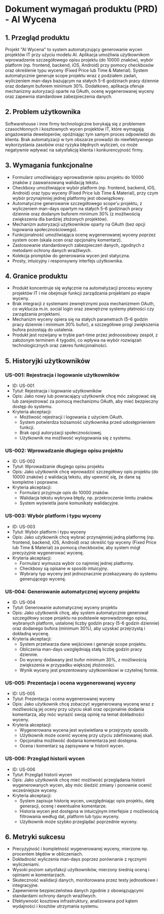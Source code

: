 # Dokument wymagań produktu (PRD) - AI Wycena

## 1. Przegląd produktu
Projekt "AI Wycena" to system automatyzujący generowanie wycen projektów IT przy użyciu modelu AI. Aplikacja umożliwia użytkownikom wprowadzenie szczegółowego opisu projektu (do 10000 znaków), wybór platform (np. frontend, backend, iOS, Android) przy pomocy checkboxów oraz określenie typu wyceny (Fixed Price lub Time & Material). System automatycznie generuje scope projektu wraz z podziałem zadań, wyliczeniem man-days bazującym na stałych 5-6 godzinach pracy dziennie oraz dodanym buforem minimum 30%. Dodatkowo, aplikacja oferuje mechanizmy autoryzacji oparte na OAuth, ocenę wygenerowanej wyceny oraz zapewnia standardowe zabezpieczenia danych.

## 2. Problem użytkownika
Softwarehouse i inne firmy technologiczne borykają się z problemem czasochłonnych i kosztownych wycen projektów IT, które wymagają angażowania deweloperów, opóźniając tym samym proces odpowiedzi do klienta. Brak automatyzacji w tym obszarze prowadzi do nieefektywnego wykorzystania zasobów oraz ryzyka błędnych wyliczeń, co może negatywnie wpływać na satysfakcję klienta i konkurencyjność firmy.

## 3. Wymagania funkcjonalne
- Formularz umożliwiający wprowadzenie opisu projektu do 10000 znaków z zaawansowaną walidacją tekstu.
- Checkboxy umożliwiające wybór platform (np. frontend, backend, iOS, Android) oraz typu wyceny (Fixed Price lub Time & Material), przy czym wybór przynajmniej jednej platformy jest obowiązkowy.
- Automatyczne generowanie szczegółowego scope'u projektu, z wyliczeniem man-days opartym na stałych 5-6 godzinach pracy dziennie oraz dodanym buforem minimum 30% (z możliwością zwiększenia dla bardziej złożonych projektów).
- Mechanizm autoryzacji użytkowników oparty na OAuth (bez opcji logowania społecznościowego).
- Funkcjonalność umożliwiająca ocenę wygenerowanej wyceny poprzez system ocen (skala ocen oraz opcjonalny komentarz).
- Zastosowanie standardowych zabezpieczeń danych, zgodnych z metodami ochrony danych wrażliwych.
- Kolekcja promptów do generowania wycen jest statyczna.
- Prosty, intuicyjny i responsywny interfejs użytkownika.

## 4. Granice produktu
- Produkt koncentruje się wyłącznie na automatyzacji procesu wyceny projektów IT i nie obejmuje funkcji zarządzania projektami po etapie wyceny.
- Brak integracji z systemami zewnętrznymi poza mechanizmem OAuth, co wyklucza m.in. social login oraz zewnętrzne systemy płatności czy zarządzania projektami.
- Mechanizm wyceny opiera się na stałych parametrach (5-6 godzin pracy dziennie i minimum 30% bufor), a szczegółowe progi zwiększenia bufora pozostają do ustalenia.
- Produkt jest rozwijany w trybie part-time przez jednoosobowy zespół, z założonym terminem 4 tygodni, co wpływa na wybór rozwiązań technologicznych oraz zakres funkcjonalności.

## 5. Historyjki użytkowników

### US-001: Rejestracja i logowanie użytkowników
- ID: US-001
- Tytuł: Rejestracja i logowanie użytkowników
- Opis: Jako nowy lub powracający użytkownik chcę móc zalogować się lub zarejestrować za pomocą mechanizmu OAuth, aby mieć bezpieczny dostęp do systemu.
- Kryteria akceptacji:
  - Możliwość rejestracji i logowania z użyciem OAuth.
  - System potwierdza tożsamość użytkownika przed udostępnieniem funkcji.
  - Brak opcji autoryzacji społecznościowej.
  - Użytkownik ma możliwość wylogowania się z systemu.

### US-002: Wprowadzanie długiego opisu projektu
- ID: US-002
- Tytuł: Wprowadzanie długiego opisu projektu
- Opis: Jako użytkownik chcę wprowadzić szczegółowy opis projektu (do 10000 znaków) z walidacją tekstu, aby upewnić się, że dane są kompletne i poprawne.
- Kryteria akceptacji:
  - Formularz przyjmuje opis do 10000 znaków.
  - Walidacja tekstu wykrywa błędy, np. przekroczenie limitu znaków.
  - System wyświetla jasne komunikaty walidacyjne.

### US-003: Wybór platform i typu wyceny
- ID: US-003
- Tytuł: Wybór platform i typu wyceny
- Opis: Jako użytkownik chcę wybrać przynajmniej jedną platformę (np. frontend, backend, iOS, Android) oraz określić typ wyceny (Fixed Price lub Time & Material) za pomocą checkboxów, aby system mógł precyzyjnie wygenerować wycenę.
- Kryteria akceptacji:
  - Formularz wymusza wybór co najmniej jednej platformy.
  - Checkboxy są opisane w sposób intuicyjny.
  - Wybrany typ wyceny jest jednoznacznie przekazywany do systemu generującego wycenę.

### US-004: Generowanie automatycznej wyceny projektu
- ID: US-004
- Tytuł: Generowanie automatycznej wyceny projektu
- Opis: Jako użytkownik chcę, aby system automatycznie generował szczegółowy scope projektu na podstawie wprowadzonego opisu, wybranych platform, ustalonej liczby godzin pracy (5-6 godzin dziennie) oraz dodanego bufora (minimum 30%), aby uzyskać przejrzystą i dokładną wycenę.
- Kryteria akceptacji:
  - System przetwarza dane wejściowe i generuje scope projektu.
  - Obliczenia man-days uwzględniają stałą liczbę godzin pracy dziennie.
  - Do wyceny dodawany jest bufor minimum 30%, z możliwością zwiększenia w przypadku większej złożoności.
  - Wynik wyceny jest prezentowany użytkownikowi w czytelnej formie.

### US-005: Prezentacja i ocena wygenerowanej wyceny
- ID: US-005
- Tytuł: Prezentacja i ocena wygenerowanej wyceny
- Opis: Jako użytkownik chcę zobaczyć wygenerowaną wycenę wraz z możliwością jej oceny przy użyciu skali oraz opcjonalnie dodania komentarza, aby móc wyrazić swoją opinię na temat dokładności wyceny.
- Kryteria akceptacji:
  - Wygenerowana wycena jest wyświetlana w przejrzysty sposób.
  - Użytkownik może ocenić wycenę przy użyciu zdefiniowanej skali.
  - Opcjonalna możliwość dodania komentarza jest dostępna.
  - Ocena i komentarz są zapisywane w historii wycen.

### US-006: Przegląd historii wycen
- ID: US-006
- Tytuł: Przegląd historii wycen
- Opis: Jako użytkownik chcę mieć możliwość przeglądania historii wygenerowanych wycen, aby móc śledzić zmiany i ponownie ocenić wcześniejsze wyceny.
- Kryteria akceptacji:
  - System zapisuje historię wycen, uwzględniając opis projektu, datę generacji, ocenę i ewentualne komentarze.
  - Historia wycen jest dostępna w intuicyjnym interfejsie z możliwością filtrowania według dat, platform lub typu wyceny.
  - Użytkownik może szybko przeglądać poprzednie wyceny.

## 6. Metryki sukcesu
- Precyzyjność i kompletność wygenerowanej wyceny, mierzone np. procentem błędów w obliczeniach.
- Dokładność wyliczenia man-days poprzez porównanie z ręcznymi wyliczeniami.
- Wysoki poziom satysfakcji użytkowników, mierzony średnią oceną i opiniami w komentarzach.
- Skuteczność walidacji danych, monitorowana przez testy jednostkowe i integracyjne.
- Zapewnienie bezpieczeństwa danych zgodnie z obowiązującymi standardami ochrony danych wrażliwych.
- Efektywność kosztowa infrastruktury, analizowana pod kątem wydajności i kosztów utrzymania systemu. 